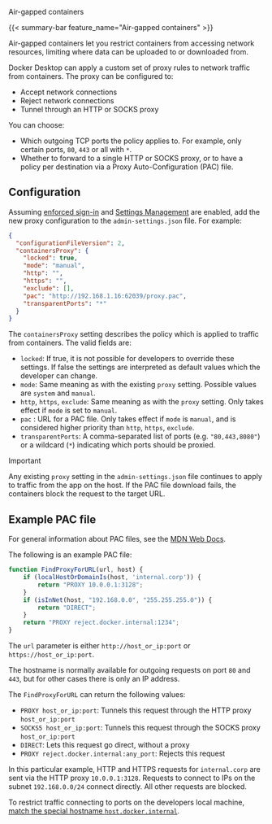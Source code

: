 Air-gapped containers


{{< summary-bar feature_name="Air-gapped containers" >}}

Air-gapped containers let you restrict containers from accessing network resources, limiting where data can be uploaded to or downloaded from.

Docker Desktop can apply a custom set of proxy rules to network traffic from containers. The proxy can be configured to:

- Accept network connections
- Reject network connections
- Tunnel through an HTTP or SOCKS proxy

You can choose:

- Which outgoing TCP ports the policy applies to. For example, only certain ports, `80`, `443` or all with `*`.
- Whether to forward to a single HTTP or SOCKS proxy, or to have a policy per destination via a Proxy Auto-Configuration (PAC) file.

## Configuration

Assuming [enforced sign-in](/manuals/enterprise/security/enforce-sign-in/_index.md) and [Settings Management](settings-management/_index.md) are enabled, add the new proxy configuration to the `admin-settings.json` file. For example:

```json
{
  "configurationFileVersion": 2,
  "containersProxy": {
    "locked": true,
    "mode": "manual",
    "http": "",
    "https": "",
    "exclude": [],
    "pac": "http://192.168.1.16:62039/proxy.pac",
    "transparentPorts": "*"
  }
}
```

The `containersProxy` setting describes the policy which is applied to traffic from containers. The valid fields are:

- `locked`: If true, it is not possible for developers to override these settings. If false the settings are interpreted as default values which the developer can change.
- `mode`: Same meaning as with the existing `proxy` setting. Possible values are `system` and `manual`.
- `http`, `https`, `exclude`: Same meaning as with the `proxy` setting. Only takes effect if `mode` is set to `manual`.
- `pac` : URL for a PAC file. Only takes effect if `mode` is `manual`, and is considered higher priority than `http`, `https`, `exclude`.
- `transparentPorts`: A comma-separated list of ports (e.g. `"80,443,8080"`) or a wildcard (`*`) indicating which ports should be proxied.

> [!IMPORTANT]
>
> Any existing `proxy` setting in the `admin-settings.json` file continues to apply to traffic from the app on the host.
> If the PAC file download fails, the containers block the request to the target URL.

## Example PAC file

For general information about PAC files, see the [MDN Web Docs](https://developer.mozilla.org/en-US/docs/Web/HTTP/Proxy_servers_and_tunneling/Proxy_Auto-Configuration_PAC_file).

The following is an example PAC file:

```javascript
function FindProxyForURL(url, host) {
	if (localHostOrDomainIs(host, 'internal.corp')) {
		return "PROXY 10.0.0.1:3128";
	}
	if (isInNet(host, "192.168.0.0", "255.255.255.0")) {
	    return "DIRECT";
	}
    return "PROXY reject.docker.internal:1234";
}
```

The `url` parameter is either `http://host_or_ip:port` or `https://host_or_ip:port`.

The hostname is normally available for outgoing requests on port `80` and `443`, but for other cases there is only an IP address.

The `FindProxyForURL` can return the following values:

- `PROXY host_or_ip:port`: Tunnels this request through the HTTP proxy `host_or_ip:port`
- `SOCKS5 host_or_ip:port`: Tunnels this request through the SOCKS proxy `host_or_ip:port`
- `DIRECT`: Lets this request go direct, without a proxy
- `PROXY reject.docker.internal:any_port`: Rejects this request

In this particular example, HTTP and HTTPS requests for `internal.corp` are sent via the HTTP proxy `10.0.0.1:3128`. Requests to connect to IPs on the subnet `192.168.0.0/24` connect directly. All other requests are blocked.

To restrict traffic connecting to ports on the developers local machine, [match the special hostname `host.docker.internal`](/manuals/desktop/features/networking.md#i-want-to-connect-from-a-container-to-a-service-on-the-host).

